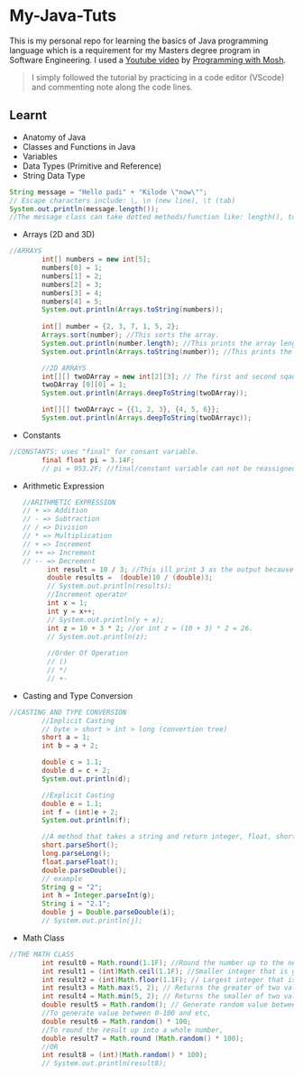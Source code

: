 # My-Java-Tuts
This is my personal repo for learning the basics of Java programming language which is a requirement for my Masters degree program in Software Engineering.
I used a [Youtube video](https://youtu.be/eIrMbAQSU34?si=GVYnEl1lbVdUU1zz) by [Programming with Mosh](https://www.youtube.com/@programmingwithmosh).
> I simply followed the tutorial by practicing in a code editor (VScode) and commenting note along the code lines.
## Learnt
* Anatomy of Java
* Classes and Functions in Java
* Variables
* Data Types (Primitive and Reference)
* String Data Type
```Java
String message = "Hello padi" + "Kilode \"now\""; 
// Escape characters include: \, \n (new line), \t (tab)
System.out.println(message.length());
//The message class can take dotted methods/function like: length(), toUpperCase(), toLowerCase(), Trim(), indexOf(), replace(target: " ", replacement: " ").
```
* Arrays (2D and 3D)
```Java
//ARRAYS
        int[] numbers = new int[5];
        numbers[0] = 1;
        numbers[1] = 2;
        numbers[2] = 3;
        numbers[3] = 4;
        numbers[4] = 5;
        System.out.println(Arrays.toString(numbers));
        
        int[] number = {2, 3, 7, 1, 5, 2};
        Arrays.sort(number); //This sorts the array.
        System.out.println(number.length); //This prints the array length.
        System.out.println(Arrays.toString(number)); //This prints the Array by converting it to string.

        //2D ARRAYS
        int[][] twoDArray = new int[2][3]; // The first and second sqaure brackets represent row and column respectively.
        twoDArray [0][0] = 1;
        System.out.println(Arrays.deepToString(twoDArray));

        int[][] twoDArrayc = {{1, 2, 3}, {4, 5, 6}};
        System.out.println(Arrays.deepToString(twoDArrayc));
```
* Constants
```Java
//CONSTANTS: uses "final" for consant variable.
        final float pi = 3.14F;
        // pi = 953.2F; //final/constant variable can not be reassigned a value
```
* Arithmetic Expression
  ```Java
  //ARITHMETIC EXPRESSION
  // + => Addition
  // - => Subtraction
  // / => Division
  // * => Multiplication
  // + => Increment
  // ++ => Increment
  // -- => Decrement
        int result = 10 / 3; //This ill print 3 as the output because the output of 2 whole numbers is whole number.
        double results =  (double)10 / (double)3;
        // System.out.println(results);
        //Increment operator
        int x = 1;
        int y = x++;
        // System.out.println(y + x);
        int z = 10 + 3 * 2; //or int z = (10 + 3) * 2 = 26.
        // System.out.println(z);
        
        //Order Of Operation
        // ()
        // */
        // +-
  ```
* Casting and Type Conversion
```Java
//CASTING AND TYPE CONVERSION
        //Implicit Casting
        // byte > short > int > long (convertion tree)
        short a = 1;
        int b = a + 2;

        double c = 1.1;
        double d = c + 2;
        System.out.println(d); 

        //Explicit Casting
        double e = 1.1;
        int f = (int)e + 2;
        System.out.println(f);

        //A method that takes a string and return integer, float, short, long etc.
        short.parseShort();
        long.parseLong();
        float.parseFloat();
        double.parseDouble();
        // example
        String g = "2";
        int h = Integer.parseInt(g);
        String i = "2.1";
        double j = Double.parseDouble(i);
        // System.out.println(j);
```
* Math Class
```Java
//THE MATH CLASS
        int result0 = Math.round(1.1F); //Round the number up to the nearest whole number. Answer = 1.
        int result1 = (int)Math.ceil(1.1F); //Smaller integer that is greater than or equal to the value of this variable. Answer = 2.
        int result2 = (int)Math.floor(1.1F); // Largest integer that is smaller than or equal to the value of this variable. = 1.
        int result3 = Math.max(5, 2); // Returns the greater of two values
        int result4 = Math.min(5, 2); // Returns the smaller of two values
        double result5 = Math.random(); // Generate random value between 0-1
        //To generate value between 0-100 and etc,
        double result6 = Math.random() * 100;
        //To round the result up into a whole number,
        double result7 = Math.round (Math.random() * 100);
        //OR
        int result8 = (int)(Math.random() * 100);
        // System.out.println(result8); 
```
